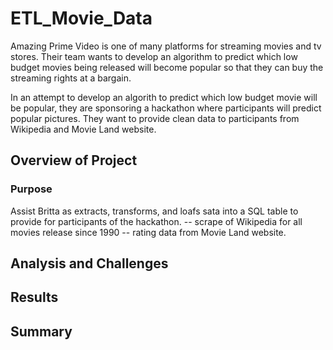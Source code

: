 # ETL_Movie_Data

Amazing Prime Video is one of many platforms for streaming movies and tv stores. Their team wants to develop an algorithm to predict which low budget movies being released will become popular so that they can buy the streaming rights at a bargain. 

In an attempt to develop an algorith to predict which low budget movie will be popular, they are sponsoring a hackathon where participants will predict popular pictures. They want to provide clean data to participants from Wikipedia and Movie Land website. 

## Overview of Project

### Purpose

Assist Britta as extracts, transforms, and loafs sata into a SQL table to provide for participants of the hackathon. 
-- scrape of Wikipedia for all movies release since 1990
-- rating data from Movie Land website.

## Analysis and Challenges  

## Results

## Summary

